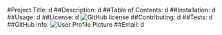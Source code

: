 #Project Title:
            d
            ##Description:
            d
            ##Table of Contents:
            d
            ##Installation:
            d
            ##Usage:
            d
            ##License:
            d
            ![GitHub license](https://img.shields.io/badge/license-d-blue.svg)
            ##Contributing:
            d
            ##Tests:
            d
            ##GitHub info:
            ![User Profile Picture](d)
            ##Email: d